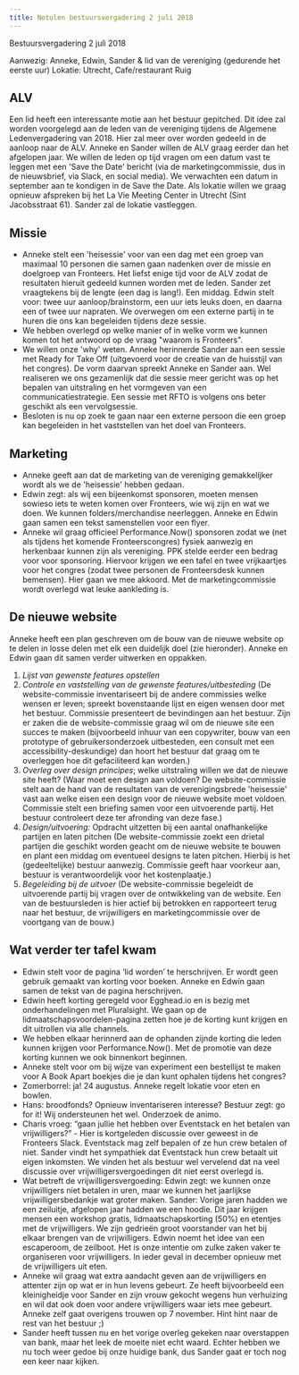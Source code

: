 ```yaml
---
title: Notulen bestuursvergadering 2 juli 2018
---
```


Bestuursvergadering 2 juli 2018

Aanwezig: Anneke, Edwin, Sander & lid van de vereniging (gedurende het eerste uur)
Lokatie: Utrecht, Cafe/restaurant Ruig

## ALV

Een lid heeft een interessante motie aan het bestuur gepitched. Dit idee zal worden voorgelegd aan de leden van de vereniging tijdens de Algemene Ledenvergadering van 2018. Hier zal meer over worden gedeeld in de aanloop naar de ALV.
Anneke en Sander willen de ALV graag eerder dan het afgelopen jaar. We willen de leden op tijd vragen om een datum vast te leggen met een 'Save the Date' bericht (via de marketingcommissie, dus in de nieuwsbrief, via Slack, en social media). We verwachten een datum in september aan te kondigen in de Save the Date. Als lokatie willen we graag opnieuw afspreken bij het La Vie Meeting Center in Utrecht (Sint Jacobsstraat 61). Sander zal de lokatie vastleggen.

## Missie

-   Anneke stelt een 'heisessie' voor van een dag met een groep van maximaal 10 personen die samen gaan nadenken over de missie en doelgroep van Fronteers. Het liefst enige tijd voor de ALV zodat de resultaten hieruit gedeeld kunnen worden met de leden. Sander zet vraagtekens bij de lengte (een dag is lang!). Een middag. Edwin stelt voor: twee uur aanloop/brainstorm, een uur iets leuks doen, en daarna een of twee uur napraten. We overwegen om een externe partij in te huren die ons kan begeleiden tijdens deze sessie.
-   We hebben overlegd op welke manier of in welke vorm we kunnen komen tot het antwoord op de vraag "waarom is Fronteers".
-   We willen onze 'why' weten. Anneke herinnerde Sander aan een sessie met Ready for Take Off (uitgevoerd voor de creatie van de huisstijl van het congres). De vorm daarvan spreekt Anneke en Sander aan. Wel realiseren we ons gezamenlijk dat die sessie meer gericht was op het bepalen van uitstraling en het vormgeven van een communicatiestrategie. Een sessie met RFTO is volgens ons beter geschikt als een vervolgsessie.
-   Besloten is nu op zoek te gaan naar een externe persoon die een groep kan begeleiden in het vaststellen van het doel van Fronteers.

## Marketing

-   Anneke geeft aan dat de marketing van de vereniging gemakkelijker wordt als we de 'heisessie' hebben gedaan.
-   Edwin zegt: als wij een bijeenkomst sponsoren, moeten mensen sowieso iets te weten komen over Fronteers, wie wij zijn en wat we doen. We kunnen folders/merchandise neerleggen. Anneke en Edwin gaan samen een tekst samenstellen voor een flyer.
-   Anneke wil graag officieel Performance.Now() sponsoren zodat we (net als tijdens het komende Fronteerscongres) fysiek aanwezig en herkenbaar kunnen zijn als vereniging. PPK stelde eerder een bedrag voor voor sponsoring. Hiervoor krijgen we een tafel en twee vrijkaartjes voor het congres (zodat twee personen de Fronteersdesk kunnen bemensen). Hier gaan we mee akkoord. Met de marketingcommissie wordt overlegd wat leuke aankleding is.

## De nieuwe website

Anneke heeft een plan geschreven om de bouw van de nieuwe website op te delen in losse delen met elk een duidelijk doel (zie hieronder). Anneke en Edwin gaan dit samen verder uitwerken en oppakken.

1. _Lijst van gewenste features opstellen_
2. _Controle en vaststelling van de gewenste features/uitbesteding_ (De website-commissie inventariseert bij de andere commissies welke wensen er leven; spreekt bovenstaande lijst en eigen wensen door met het bestuur. Commissie presenteert de bevindingen aan het bestuur. Zijn er zaken die de website-commissie graag wil om de nieuwe site een succes te maken (bijvoorbeeld inhuur van een copywriter, bouw van een prototype of gebruikersonderzoek uitbesteden, een consult met een accessibility-deskundige) dan hoort het bestuur dat graag om te overleggen hoe dit gefaciliteerd kan worden.)
3. _Overleg over design principes_; welke uitstraling willen we dat de nieuwe site heeft? (Waar moet een design aan voldoen? De website-commissie stelt aan de hand van de resultaten van de verenigingsbrede 'heisessie' vast aan welke eisen een design voor de nieuwe website moet voldoen. Commissie stelt een briefing samen voor een uitvoerende partij. Het bestuur controleert deze ter afronding van deze fase.)
4. _Design/uitvoering:_ Opdracht uitzetten bij een aantal onafhankelijke partijen en laten pitchen (De website-commissie zoekt een drietal partijen die geschikt worden geacht om de nieuwe website te bouwen en plant een middag om eventueel designs te laten pitchen. Hierbij is het (gedeeltelijke) bestuur aanwezig. Commissie geeft haar voorkeur aan, bestuur is verantwoordelijk voor het kostenplaatje.)
5. _Begeleiding bij de uitvoer_ (De website-commissie begeleidt de uitvoerende partij bij vragen over de ontwikkeling van de website. Een van de bestuursleden is hier actief bij betrokken en rapporteert terug naar het bestuur, de vrijwilligers en marketingcommissie over de voortgang van de bouw.)

## Wat verder ter tafel kwam

-   Edwin stelt voor de pagina ‘lid worden’ te herschrijven. Er wordt geen gebruik gemaakt van korting voor boeken. Anneke en Edwin gaan samen de tekst van de pagina herschrijven.
-   Edwin heeft korting geregeld voor Egghead.io en is bezig met onderhandelingen met Pluralsight. We gaan op de lidmaatschapsvoordelen-pagina zetten hoe je de korting kunt krijgen en dit uitrollen via alle channels.
-   We hebben elkaar herinnerd aan de ophanden zijnde korting die leden kunnen krijgen voor Performance.Now(). Met de promotie van deze korting kunnen we ook binnenkort beginnen.
-   Anneke stelt voor om bij wijze van experiment een bestellijst te maken voor A Book Apart boekjes die je dan kunt ophalen tijdens het congres?
-   Zomerborrel: ja! 24 augustus. Anneke regelt lokatie voor eten en bowlen.
-   Hans: broodfonds? Opnieuw inventariseren interesse? Bestuur zegt: go for it! Wij ondersteunen het wel. Onderzoek de animo.
-   Charis vroeg: “gaan jullie het hebben over Eventstack en het betalen van vrijwilligers?” - Hier is kortgeleden discussie over geweest in de Fronteers Slack. Eventstack mag zelf bepalen of ze hun crew betalen of niet. Sander vindt het sympathiek dat Eventstack hun crew betaalt uit eigen inkomsten. We vinden het als bestuur wel vervelend dat na veel discussie over vrijwilligersvergoedingen dit niet eerst overlegd is.
-   Wat betreft de vrijwilligersvergoeding: Edwin zegt: we kunnen onze vrijwilligers niet betalen in uren, maar we kunnen het jaarlijkse vrijwilligersbedankje wat groter maken. Sander: Vorige jaren hadden we een zeiluitje, afgelopen jaar hadden we een hoodie. Dit jaar krijgen mensen een workshop gratis, lidmaatschapskorting (50%) en etentjes met de vrijwilligers. We zijn gedrieën groot voorstander van het bij elkaar brengen van de vrijwilligers. Edwin noemt het idee van een escaperoom, de zeilboot. Het is onze intentie om zulke zaken vaker te organiseren voor vrijwilligers. In ieder geval in december opnieuw met de vrijwilligers uit eten.
-   Anneke wil graag wat extra aandacht geven aan de vrijwilligers en attenter zijn op wat er in hun levens gebeurt. Ze heeft bijvoorbeeld een kleinigheidje voor Sander en zijn vrouw gekocht wegens hun verhuizing en wil dat ook doen voor andere vrijwilligers waar iets mee gebeurt. Anneke zelf gaat overigens trouwen op 7 november. Hint hint naar de rest van het bestuur ;)
-   Sander heeft tussen nu en het vorige overleg gekeken naar overstappen van bank, maar het leek de moeite niet echt waard. Echter hebben we nu toch weer gedoe bij onze huidige bank, dus Sander gaat er toch nog een keer naar kijken.
